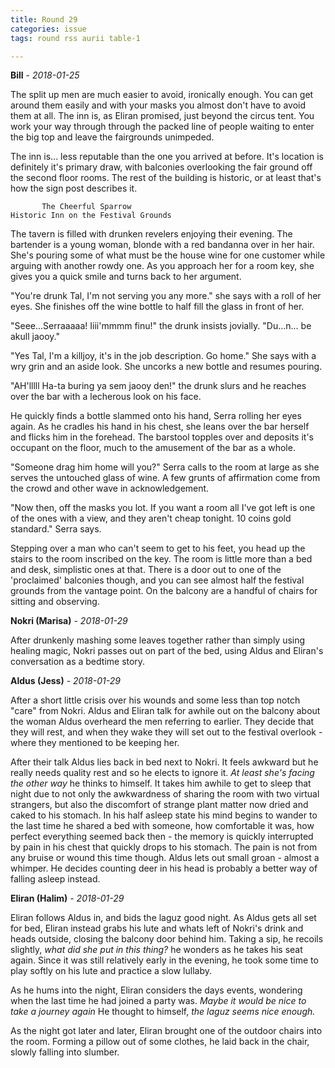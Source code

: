 ```yaml
---
title: Round 29
categories: issue
tags: round rss aurii table-1

---
```


**Bill** - *2018-01-25*

The split up men are much easier to avoid, ironically enough. You can get around them easily and with your masks you almost don't have to avoid them at all. The inn is, as Eliran promised, just beyond the circus tent. You work your way through through the packed line of people waiting to enter the big top and leave the fairgrounds unimpeded. 

The inn is... less reputable than the one you arrived at before. It's location is definitely it's primary draw, with balconies overlooking the fair ground off the second floor rooms. The rest of the building is historic, or at least that's how the sign post describes it. 

```
       The Cheerful Sparrow
Historic Inn on the Festival Grounds
```

The tavern is filled with drunken revelers enjoying their evening. The bartender is a young woman, blonde with a red bandanna over in her hair. She's pouring some of what must be the house wine for one customer while arguing with another rowdy one. As you approach her for a room key, she gives you a quick smile and turns back to her argument.

"You're drunk Tal, I'm not serving you any more." she says with a roll of her eyes. She finishes off the wine bottle to half fill the glass in front of her.

"Seee...Serraaaaa! Iiii'mmmm finu!" the drunk insists jovially. "Du...n... be akull jaooy." 

"Yes Tal, I'm a killjoy, it's in the job description. Go home." She says with a wry grin and an aside look. She uncorks a new bottle and resumes pouring.

"AH'lllll Ha-ta buring ya sem jaooy den!" the drunk slurs and he reaches over the bar with a lecherous look on his face. 

He quickly finds a bottle slammed onto his hand, Serra rolling her eyes again. As he cradles his hand in his chest, she leans over the bar herself and flicks him in the forehead. The barstool topples over and deposits it's occupant on the floor, much to the amusement of the bar as a whole. 

"Someone drag him home will you?" Serra calls to the room at large as she serves the untouched glass of wine. A few grunts of affirmation come from the crowd and other wave in acknowledgement.

"Now then, off the masks you lot. If you want a room all I've got left is one of the ones with a view, and they aren't cheap tonight. 10 coins gold standard." Serra says.

Stepping over a man who can't seem to get to his feet, you head up the stairs to the room inscribed on the key. The room is little more than a bed and desk, simplistic ones at that. There is a door out to one of the 'proclaimed' balconies though, and you can see almost half the festival grounds from the vantage point. On the balcony are a handful of chairs for sitting and observing.

**Nokri (Marisa)** - *2018-01-29*

After drunkenly mashing some leaves together rather than simply using healing magic, Nokri passes out on part of the bed, using Aldus and Eliran's conversation as a bedtime story.

**Aldus (Jess)** - *2018-01-29*

After a short little crisis over his wounds and some less than top notch "care" from Nokri. Aldus and Eliran talk for awhile out on the balcony about the woman Aldus overheard the men referring to earlier. They decide that they will rest, and when they wake they will set out to the festival overlook - where they mentioned to be keeping her.

After their talk Aldus lies back in bed next to Nokri. It feels awkward but he really needs quality  rest and so he elects to ignore it. *At least she's facing the other way* he thinks to himself. It takes him awhile to get to sleep that night due to not only the awkwardness of sharing the room with two virtual strangers, but also the discomfort of strange plant matter now dried and caked to his stomach. In his half asleep state his mind begins to wander to the last time he shared a bed with someone, how comfortable it was, how perfect everything seemed back then - the memory is quickly interrupted by pain in his chest that quickly drops to his stomach. The pain is not from any bruise or wound this time though. Aldus lets out small groan - almost a whimper. He decides counting deer in his head is probably a better way of falling asleep instead.

**Eliran (Halim)** - *2018-01-29*

Eliran follows Aldus in, and bids the laguz good night. As Aldus gets all set for bed, Eliran instead grabs his lute and whats left of Nokri's drink and heads outside, closing the balcony door behind him. Taking a sip, he recoils slightly, _what did she put in this thing?_ he wonders as he takes his seat again. Since it was still relatively early in the evening, he took some time to play softly on his lute and practice a slow lullaby. 

As he hums into the night, Eliran considers the days events, wondering when the last time he had joined a party was. _Maybe it would be nice to take a journey again_ He thought to himself, _the laguz seems nice enough._  

As the night got later and later, Eliran brought one of the outdoor chairs into the room. Forming a pillow out of some clothes, he laid back in the chair, slowly falling into slumber.



<!-- re.findall('a.*?(?=a|$)', t+'x') -->